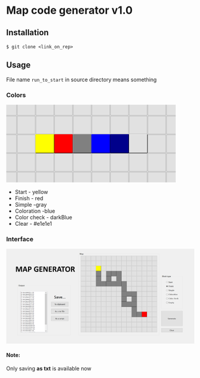 # Map code generator v1.0

## Installation 

```
$ git clone <link_on_rep>
```
## Usage
File name ```run_to_start``` in source directory means something

### Colors
![Colors](images/colors.png)
- Start - yellow
- Finish - red
- Simple -gray
- Coloration -blue
- Color check - darkBlue
- Clear - #e1e1e1

### Interface
![Interface](images/GUI.png)
#### Note: 
Only saving **as txt** is available now 